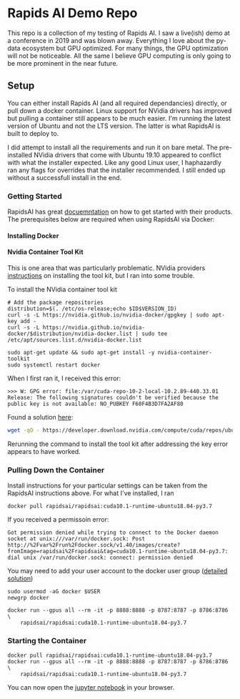# Rapids AI Demo Repo
This repo is a collection of my testing of Rapids AI. I saw a live(ish) demo at a conference in 2019 and was blown away. Everything I love about the py-data ecosystem but GPU optimized. For many things, the GPU optimization will not be noticeable. All the same I believe GPU computing is only going to be more prominent in the near future.

## Setup
You can either install Rapids AI (and all required dependancies) directly, or pull down a docker container. Linux support for NVidia drivers has improved but pulling a container still appears to be much easier. I'm running the latest version of Ubuntu and not the LTS version. The latter is what RapidsAI is built to deploy to. 

I did attempt to install all the requirements and run it on bare metal. The pre-installed NVidia drivers that come with Ubuntu 19.10 appeared to conflict with what the installer expected. Like any good Linux user, I haphazardly ran any flags for overrides that the installer recommended. I still ended up without a successfull install in the end.


### Getting Started
RapidsAI has great [docuemntation](https://rapids.ai/start.html) on how to get started with their products. The prerequisites below are required when using RapidsAI via Docker:

#### Installing Docker

#### Nvidia Container Tool Kit
This is one area that was particularly problematic. NVidia providers [instructions](https://github.com/NVIDIA/nvidia-docker#quickstart) on installing the tool kit, but I ran into some trouble.

To install the NVidia container tool kit
```
# Add the package repositories
distribution=$(. /etc/os-release;echo $ID$VERSION_ID)
curl -s -L https://nvidia.github.io/nvidia-docker/gpgkey | sudo apt-key add -
curl -s -L https://nvidia.github.io/nvidia-docker/$distribution/nvidia-docker.list | sudo tee /etc/apt/sources.list.d/nvidia-docker.list

sudo apt-get update && sudo apt-get install -y nvidia-container-toolkit
sudo systemctl restart docker
```

When I first ran it, I received this error:
```
>>> W: GPG error: file:/var/cuda-repo-10-2-local-10.2.89-440.33.01  Release: The following signatures couldn't be verified because the public key is not available: NO_PUBKEY F60F4B3D7FA2AF80
```
Found a solution [here](https://askubuntu.com/questions/831386/gpgkeys-key-f60f4b3d7fa2af80-not-found-on-keyserver): 

``` bash
wget -qO - https://developer.download.nvidia.com/compute/cuda/repos/ubuntu1804/x86_64/7fa2af80.pub | sudo apt-key add -
```

Rerunning the command to install the tool kit after addressing the key error appears to have worked.
### Pulling Down the Container
Install instructions for your particular settings can be taken from the RapidsAI instructions above. For what I've installed, I ran
```
docker pull rapidsai/rapidsai:cuda10.1-runtime-ubuntu18.04-py3.7
```

If you received a permissoin error: 
```
Got permission denied while trying to connect to the Docker daemon socket at unix:///var/run/docker.sock: Post http://%2Fvar%2Frun%2Fdocker.sock/v1.40/images/create?fromImage=rapidsai%2Frapidsai&tag=cuda10.1-runtime-ubuntu18.04-py3.7: dial unix /var/run/docker.sock: connect: permission denied
```

You may need to add your user account to the docker user group ([detailed solution](https://stackoverflow.com/questions/48957195/how-to-fix-docker-got-permission-denied-issue))

```
sudo usermod -aG docker $USER
newgrp docker
```


```
docker run --gpus all --rm -it -p 8888:8888 -p 8787:8787 -p 8786:8786 \
    rapidsai/rapidsai:cuda10.1-runtime-ubuntu18.04-py3.7
```

### Starting the Container

```
docker pull rapidsai/rapidsai:cuda10.1-runtime-ubuntu18.04-py3.7
docker run --gpus all --rm -it -p 8888:8888 -p 8787:8787 -p 8786:8786 \
    rapidsai/rapidsai:cuda10.1-runtime-ubuntu18.04-py3.7
```

You can now open the [jupyter notebook](http//:localhost:8888) in your browser. 